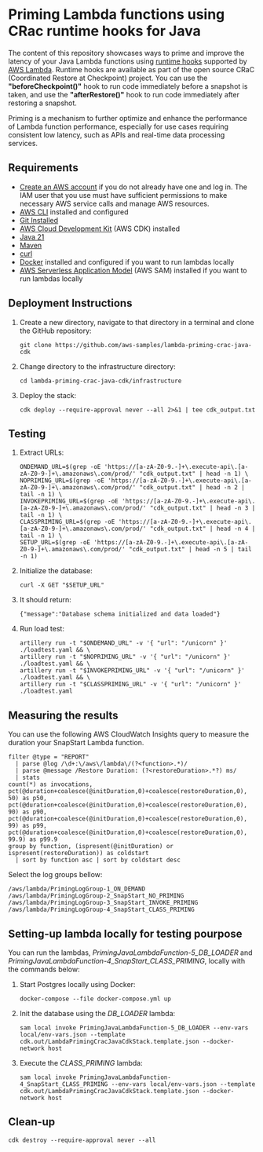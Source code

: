 # Priming Lambda functions using CRac runtime hooks for Java

The content of this repository showcases ways to prime and improve the latency of your Java Lambda functions using [runtime hooks](https://docs.aws.amazon.com/lambda/latest/dg/snapstart-runtime-hooks.html) supported by [AWS Lambda](https://aws.amazon.com/lambda/).
Runtime hooks are available as part of the open source CRaC (Coordinated Restore at Checkpoint) project.
You can use the **"beforeCheckpoint()"** hook to run code immediately before a snapshot is taken, and use the **"afterRestore()"** hook to run code immediately after restoring a snapshot.

Priming is a mechanism to further optimize and enhance the performance of Lambda function performance, especially for use cases requiring consistent low latency, such as APIs and real-time data processing services.

## Requirements

* [Create an AWS account](https://portal.aws.amazon.com/gp/aws/developer/registration/index.html) if you do not already have one and log in. The IAM user that you use must have sufficient permissions to make necessary AWS service calls and manage AWS resources.
* [AWS CLI](https://docs.aws.amazon.com/cli/latest/userguide/install-cliv2.html) installed and configured
* [Git Installed](https://git-scm.com/book/en/v2/Getting-Started-Installing-Git)
* [AWS Cloud Development Kit](https://docs.aws.amazon.com/cdk/v2/guide/getting_started.html) (AWS CDK) installed
* [Java 21](https://aws.amazon.com/corretto/)
* [Maven](https://maven.apache.org/)
* [curl](https://curl.se/)
* [Docker](https://www.docker.com/) installed and configured if you want to run lambdas locally
* [AWS Serverless Application Model](https://aws.amazon.com/pt/serverless/sam/) (AWS SAM) installed if you want to run lambdas locally

## Deployment Instructions

1. Create a new directory, navigate to that directory in a terminal and clone the GitHub repository:
    ``` 
    git clone https://github.com/aws-samples/lambda-priming-crac-java-cdk
    ```

2. Change directory to the infrastructure directory:
    ```
   cd lambda-priming-crac-java-cdk/infrastructure
   ```

3. Deploy the stack:
    ```
   cdk deploy --require-approval never --all 2>&1 | tee cdk_output.txt
   ```

## Testing

1. Extract URLs:
   ```
   ONDEMAND_URL=$(grep -oE 'https://[a-zA-Z0-9.-]+\.execute-api\.[a-zA-Z0-9-]+\.amazonaws\.com/prod/' "cdk_output.txt" | head -n 1) \
   NOPRIMING_URL=$(grep -oE 'https://[a-zA-Z0-9.-]+\.execute-api\.[a-zA-Z0-9-]+\.amazonaws\.com/prod/' "cdk_output.txt" | head -n 2 | tail -n 1) \
   INVOKEPRIMING_URL=$(grep -oE 'https://[a-zA-Z0-9.-]+\.execute-api\.[a-zA-Z0-9-]+\.amazonaws\.com/prod/' "cdk_output.txt" | head -n 3 | tail -n 1) \
   CLASSPRIMING_URL=$(grep -oE 'https://[a-zA-Z0-9.-]+\.execute-api\.[a-zA-Z0-9-]+\.amazonaws\.com/prod/' "cdk_output.txt" | head -n 4 | tail -n 1) \
   SETUP_URL=$(grep -oE 'https://[a-zA-Z0-9.-]+\.execute-api\.[a-zA-Z0-9-]+\.amazonaws\.com/prod/' "cdk_output.txt" | head -n 5 | tail -n 1)
   ```

2. Initialize the database:
   ```
   curl -X GET "$SETUP_URL"
   ```
   
3. It should return:
   ```
   {"message":"Database schema initialized and data loaded"}
   ```
4. Run load test:
   ```
   artillery run -t "$ONDEMAND_URL" -v '{ "url": "/unicorn" }' ./loadtest.yaml && \
   artillery run -t "$NOPRIMING_URL" -v '{ "url": "/unicorn" }' ./loadtest.yaml && \
   artillery run -t "$INVOKEPRIMING_URL" -v '{ "url": "/unicorn" }' ./loadtest.yaml && \
   artillery run -t "$CLASSPRIMING_URL" -v '{ "url": "/unicorn" }' ./loadtest.yaml
   ```

## Measuring the results

You can use the following AWS CloudWatch Insights query to measure the duration your SnapStart Lambda function.

```
filter @type = "REPORT"
  | parse @log /\d+:\/aws\/lambda\/(?<function>.*)/
  | parse @message /Restore Duration: (?<restoreDuration>.*?) ms/
  | stats
count(*) as invocations,
pct(@duration+coalesce(@initDuration,0)+coalesce(restoreDuration,0), 50) as p50,
pct(@duration+coalesce(@initDuration,0)+coalesce(restoreDuration,0), 90) as p90,
pct(@duration+coalesce(@initDuration,0)+coalesce(restoreDuration,0), 99) as p99,
pct(@duration+coalesce(@initDuration,0)+coalesce(restoreDuration,0), 99.9) as p99.9
group by function, (ispresent(@initDuration) or ispresent(restoreDuration)) as coldstart
  | sort by function asc | sort by coldstart desc
```

Select the log groups bellow:

```
/aws/lambda/PrimingLogGroup-1_ON_DEMAND
/aws/lambda/PrimingLogGroup-2_SnapStart_NO_PRIMING
/aws/lambda/PrimingLogGroup-3_SnapStart_INVOKE_PRIMING
/aws/lambda/PrimingLogGroup-4_SnapStart_CLASS_PRIMING
```

## Setting-up lambda locally for testing pourpose

You can run the lambdas, _PrimingJavaLambdaFunction-5_DB_LOADER_ and _PrimingJavaLambdaFunction-4_SnapStart_CLASS_PRIMING_, locally with the commands below:

1. Start Postgres locally using Docker:
   ```
   docker-compose --file docker-compose.yml up
   ```

2. Init the database using the _DB_LOADER_ lambda:
   ```
   sam local invoke PrimingJavaLambdaFunction-5_DB_LOADER --env-vars local/env-vars.json --template cdk.out/LambdaPrimingCracJavaCdkStack.template.json --docker-network host
   ```

3. Execute the _CLASS_PRIMING_ lambda:
   ```
   sam local invoke PrimingJavaLambdaFunction-4_SnapStart_CLASS_PRIMING --env-vars local/env-vars.json --template cdk.out/LambdaPrimingCracJavaCdkStack.template.json --docker-network host
   ```


## Clean-up

```
cdk destroy --require-approval never --all
```